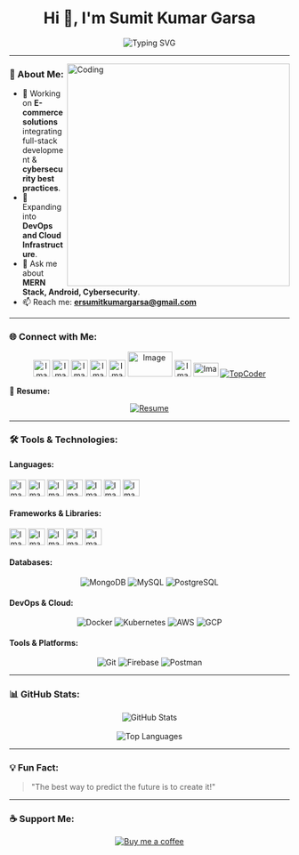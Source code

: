 <h1 align="center">Hi 👋, I'm Sumit Kumar Garsa</h1>

<p align="center">
  <img src="https://readme-typing-svg.demolab.com?font=Fira+Code&weight=500&size=22&pause=1000&color=3A77F7&background=FFFFFF00&center=true&vCenter=true&width=440&lines=Full-Stack+Developer;Android+Developer;Cybersecurity+Enthusiast;Always+Learning%F0%9F%93%9A" alt="Typing SVG" />
</p>

---

<img align="right" alt="Coding" width="400" src="https://cdn.dribbble.com/users/1162077/screenshots/3848914/programmer.gif">

### 🚀 About Me:
- 🔭 Working on **E-commerce solutions** integrating full-stack development & **cybersecurity best practices**.  
- 🌱 Expanding into **DevOps and Cloud Infrastructure**.  
- 💬 Ask me about **MERN Stack, Android, Cybersecurity**.  
- 📫 Reach me: **ersumitkumargarsa@gmail.com**  

---

### 🌐 Connect with Me:
<p align="center">
  <a href="https://twitter.com/sumitkumargarsa"><img width="30" height="30" alt="Image" src="https://github.com/user-attachments/assets/c3e0fa34-4e5e-47f9-87df-270b68077851" /></a>
  <a href="https://linkedin.com/in/sumitkumargarsa"><img width="30" height="30" alt="Image" src="https://github.com/user-attachments/assets/5f3a039d-ad3e-46d7-bb3e-3a6dbec40b09" /></a>
  <a href="https://kaggle.com/sumitkumargarsa"><img width="30" height="30" alt="Image" src="https://github.com/user-attachments/assets/e4f32ed2-34ff-4439-a11e-6251159d4e93" /></a>
  <a href="https://instagram.com/sumitkumargarsa"><img width="30" height="30" alt="Image" src="https://github.com/user-attachments/assets/a2c5a4c6-d86c-4b1d-a2d7-e369ada4ece5" /></a>
  <a href="https://www.youtube.com/c/er.sumitkumargarsa"><img width="30" height="30" alt="Image" src="https://github.com/user-attachments/assets/b2a70354-a298-48e5-b4a9-e587d4979f76" /></a>
  <a href="https://www.codechef.com/users/sumitkumargarsa"><img width="80" height="45" alt="Image" src="https://github.com/user-attachments/assets/3e9f0424-a156-4c43-b138-dcd3e28efd21" /></a>
  <a href="https://www.leetcode.com/sumitkumargarsa"><img width="30" height="30" alt="Image" src="https://github.com/user-attachments/assets/01660ca4-d77e-4001-9dbd-65988744cddc" /></a>
  <a href="https://auth.geeksforgeeks.org/user/sumitkumargarsa"><img width="45" height="25" alt="Image" src="https://github.com/user-attachments/assets/ce0257f5-4e2f-4d91-b10d-8c0459690e1b" /></a>
  <a href="https://www.topcoder.com/members/sumitkumargarsa"><img src="https://img.shields.io/badge/TopCoder-000000?style=for-the-badge&logo=topcoder&logoColor=white" alt="TopCoder"></a>
</p>

📒 **Resume:**  
<p align="center">
  <a href="https://drive.google.com/drive/folders/1JmMf8RgtC6jrLtxF4GfQy9tJTavpQcfB"><img src="https://img.shields.io/badge/Resume-View-blue?style=for-the-badge&logo=readthedocs&logoColor=white" alt="Resume"></a>
</p>

---

### 🛠️ Tools & Technologies:

#### Languages:
  <img width="30" height="30" alt="Image" src="https://github.com/user-attachments/assets/b341650f-7101-4d62-a021-8aea442025dc" />
  <img width="30" height="30" alt="Image" src="https://github.com/user-attachments/assets/a36b51f5-66fe-4809-88c9-8051fa2a4f06" />
  <img width="30" height="30" alt="Image" src="https://github.com/user-attachments/assets/299f631e-6853-479f-ac36-45dc93428ee8" />
  <img width="30" height="30" alt="Image" src="https://github.com/user-attachments/assets/6d05b46d-649a-4beb-bfb0-8818ece1a37d" />
<img width="30" height="30" alt="Image" src="https://github.com/user-attachments/assets/1907fcf1-273e-4fa5-abe5-e03e6511bd2e" />
<img width="30" height="30" alt="Image" src="https://github.com/user-attachments/assets/16cf1565-50c6-4d32-81bf-114f295828df" />
  <img width="30" height="30" alt="Image" src="https://github.com/user-attachments/assets/e9134016-d08e-49a7-952c-3664adefb319" />

#### Frameworks & Libraries:
  <img width="30" height="30" alt="Image" src="https://github.com/user-attachments/assets/a150b4f1-284e-4d4f-8ebc-0e0fc6439b45" />
  <img width="30" height="30" alt="Image" src="https://github.com/user-attachments/assets/9af40a8a-2b18-4543-ba9c-672179bb5b02" />
  <img width="30" height="30" alt="Image" src="https://github.com/user-attachments/assets/3f889bd3-b028-40b1-a4bc-bed652feb4d2" />
  <img width="30" height="30" alt="Image" src="https://github.com/user-attachments/assets/b8b0a9a0-2733-4dbd-8f19-b42ce56d1b79" />
<img width="30" height="30" alt="Image" src="https://github.com/user-attachments/assets/fc85467f-9612-4f95-974e-aa5ec5bb2753" />

#### Databases:
<p align="center">
  <img src="https://img.shields.io/badge/MongoDB-47A248?style=for-the-badge&logo=mongodb&logoColor=white" alt="MongoDB">
  <img src="https://img.shields.io/badge/MySQL-00A6D5?style=for-the-badge&logo=mysql&logoColor=white" alt="MySQL">
  <img src="https://img.shields.io/badge/PostgreSQL-336791?style=for-the-badge&logo=postgresql&logoColor=white" alt="PostgreSQL">
</p>

#### DevOps & Cloud:
<p align="center">
  <img src="https://img.shields.io/badge/Docker-2496ED?style=for-the-badge&logo=docker&logoColor=white" alt="Docker">
  <img src="https://img.shields.io/badge/Kubernetes-326CE5?style=for-the-badge&logo=kubernetes&logoColor=white" alt="Kubernetes">
  <img src="https://img.shields.io/badge/AWS-FF9900?style=for-the-badge&logo=amazon-aws&logoColor=white" alt="AWS">
  <img src="https://img.shields.io/badge/GCP-4285F4?style=for-the-badge&logo=googlecloud&logoColor=white" alt="GCP">
</p>

#### Tools & Platforms:
<p align="center">
  <img src="https://img.shields.io/badge/Git-F05033?style=for-the-badge&logo=git&logoColor=white" alt="Git">
  <img src="https://img.shields.io/badge/Firebase-FFCA28?style=for-the-badge&logo=firebase&logoColor=black" alt="Firebase">
  <img src="https://img.shields.io/badge/Postman-FF6C37?style=for-the-badge&logo=postman&logoColor=white" alt="Postman">
</p>

---

### 📊 GitHub Stats:
<p align="center">
  <img src="https://github-readme-stats.vercel.app/api?username=sumitkumargarsa&show_icons=true&theme=radical" alt="GitHub Stats">
  <br/><br/>
  <img src="https://github-readme-stats.vercel.app/api/top-langs/?username=sumitkumargarsa&layout=compact&theme=radical" alt="Top Languages">
</p>

---

### 💡 Fun Fact:
> "The best way to predict the future is to create it!"

---

### ☕ Support Me:
<p align="center">
  <a href="https://buymeacoffee.com/sumitkumargarsa" target="_blank">
    <img src="https://img.shields.io/badge/Buy%20me%20a%20coffee-FFDD00?style=for-the-badge&logo=buymeacoffee&logoColor=000000" alt="Buy me a coffee">
  </a>
</p>
